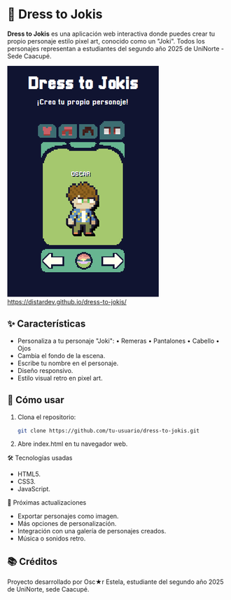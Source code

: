 # 🎨 Dress to Jokis

**Dress to Jokis** es una aplicación web interactiva donde puedes crear tu propio personaje estilo pixel art, conocido como un "Joki". Todos los personajes representan a estudiantes del segundo año 2025 de UniNorte - Sede Caacupé.

![preview](preview.png)
https://distardev.github.io/dress-to-jokis/

## ✨ Características

- Personaliza a tu personaje "Joki":
  • Remeras
  • Pantalones
  • Cabello
  • Ojos
- Cambia el fondo de la escena.
- Escribe tu nombre en el personaje.
- Diseño responsivo.
- Estilo visual retro en pixel art.

## 🚀 Cómo usar

1. Clona el repositorio:
   ```bash
   git clone https://github.com/tu-usuario/dress-to-jokis.git
2. Abre index.html en tu navegador web.

🛠️ Tecnologías usadas
-  HTML5.
-  CSS3.
-  JavaScript.

📌 Próximas actualizaciones
- Exportar personajes como imagen.
- Más opciones de personalización.
- Integración con una galería de personajes creados.
- Música o sonidos retro.


## 📚 Créditos

Proyecto desarrollado por Osc★r Estela, estudiante del segundo año 2025 de UniNorte, sede Caacupé.
